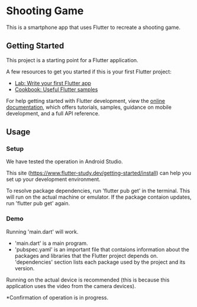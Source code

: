 # Shooting Game

This is a smartphone app that uses Flutter to recreate a shooting game.

## Getting Started

This project is a starting point for a Flutter application.

A few resources to get you started if this is your first Flutter project:

- [Lab: Write your first Flutter app](https://docs.flutter.dev/get-started/codelab)
- [Cookbook: Useful Flutter samples](https://docs.flutter.dev/cookbook)

For help getting started with Flutter development, view the
[online documentation](https://docs.flutter.dev/), which offers tutorials,
samples, guidance on mobile development, and a full API reference.

## Usage
### Setup
We have tested the operation in Android Studio.

This site (https://www.flutter-study.dev/getting-started/install) can help you set up your development environment.

To resolve package dependencies, run 'flutter pub get' in the terminal.
This will run on the actual machine or emulator.
If the package contaion updates, run 'flutter pub get' again.

### Demo

Running 'main.dart' will work.

- 'main.dart' is a main program.
- 'pubspec.yaml' is an important file that contaions information about the packages and libraries that the Flutter project depends on. 'dependencies' section lists each package used by the project and its version.

Running on the actual device is recommended
(this is because this application uses the video from the camera devices).

*Confirmation of operation is in progress.
